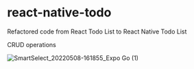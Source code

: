 # react-native-todo

Refactored code from React Todo List to React Native Todo List

CRUD operations

![SmartSelect_20220508-161855_Expo Go (1)](https://user-images.githubusercontent.com/65886071/167288040-f724b7d7-9f7d-4fda-919f-0b124879780b.jpg)

